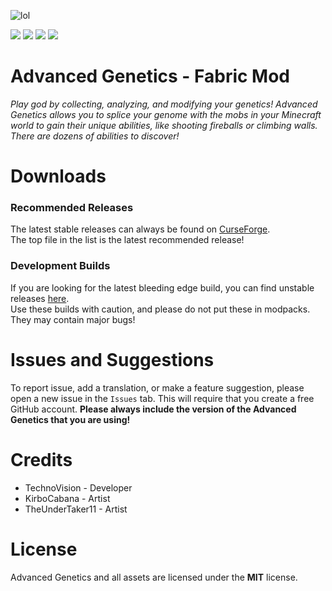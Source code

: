 ![lol](https://i.imgur.com/ElQpqvH.png)

[![](https://cf.way2muchnoise.eu/full_advanced-genetics-fabric_downloads.svg)](https://www.curseforge.com/minecraft/mc-mods/advanced-genetics-fabric) [![](https://cf.way2muchnoise.eu/packs/advanced-genetics-fabric.svg)](https://www.curseforge.com/minecraft/mc-mods/advanced-genetics-fabric) [![](https://cf.way2muchnoise.eu/versions/advanced-genetics-fabric.svg)](https://www.curseforge.com/minecraft/mc-mods/advanced-genetics-fabric) [![](https://img.shields.io/badge/Discord-TechnoVision-738bd7.svg)](https://discord.gg/m5fjByfrKP)

# Advanced Genetics - Fabric Mod
_Play god by collecting, analyzing, and modifying your genetics! Advanced Genetics allows you to splice your genome with the mobs in your Minecraft world to gain their unique abilities, like shooting fireballs or climbing walls. There are dozens of abilities to discover!_

# Downloads

### Recommended Releases

The latest stable releases can always be found on [CurseForge](https://www.curseforge.com/minecraft/mc-mods/advanced-genetics-fabric).<br/>
The top file in the list is the latest recommended release!

### Development Builds

If you are looking for the latest bleeding edge build, you can find unstable releases [here](https://github.com/TechnoVisionDev/Advanced-Genetics/releases).</br>
Use these builds with caution, and please do not put these in modpacks. They may contain major bugs!

# Issues and Suggestions
To report issue, add a translation, or make a feature suggestion, please open a new issue in the `Issues` tab. This will require that you create a free GitHub account. **Please always include the version of the Advanced Genetics that you are using!**

# Credits

* TechnoVision - Developer
* KirboCabana - Artist
* TheUnderTaker11 - Artist

# License

Advanced Genetics and all assets are licensed under the **MIT** license.
